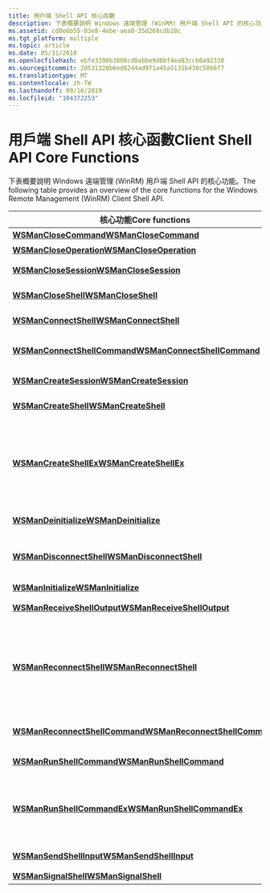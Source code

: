 ```yaml
---
title: 用戶端 Shell API 核心函數
description: 下表概要說明 Windows 遠端管理 (WinRM) 用戶端 Shell API 的核心功能。
ms.assetid: cd0e6b55-03e8-4ebe-aea8-35d268cdb18c
ms.tgt_platform: multiple
ms.topic: article
ms.date: 05/31/2018
ms.openlocfilehash: ebfe3390b3808cd0abbe9d6bf4ea83ccb0a92338
ms.sourcegitcommit: 2d531328b6ed82d4ad971a45a5131b430c5866f7
ms.translationtype: MT
ms.contentlocale: zh-TW
ms.lasthandoff: 09/16/2019
ms.locfileid: "104372253"
---
```

# <a name="client-shell-api-core-functions"></a><span data-ttu-id="3f5f7-103">用戶端 Shell API 核心函數</span><span class="sxs-lookup"><span data-stu-id="3f5f7-103">Client Shell API Core Functions</span></span>

<span data-ttu-id="3f5f7-104">下表概要說明 Windows 遠端管理 (WinRM) 用戶端 Shell API 的核心功能。</span><span class="sxs-lookup"><span data-stu-id="3f5f7-104">The following table provides an overview of the core functions for the Windows Remote Management (WinRM) Client Shell API.</span></span>



| <span data-ttu-id="3f5f7-105">核心功能</span><span class="sxs-lookup"><span data-stu-id="3f5f7-105">Core functions</span></span>                                                   | <span data-ttu-id="3f5f7-106">Description</span><span class="sxs-lookup"><span data-stu-id="3f5f7-106">Description</span></span>                                                                                                                                                                     |
|------------------------------------------------------------------|---------------------------------------------------------------------------------------------------------------------------------------------------------------------------------|
| [<span data-ttu-id="3f5f7-107">**WSManCloseCommand**</span><span class="sxs-lookup"><span data-stu-id="3f5f7-107">**WSManCloseCommand**</span></span>](/windows/desktop/api/Wsman/nf-wsman-wsmanclosecommand)                   | <span data-ttu-id="3f5f7-108">關閉命令。</span><span class="sxs-lookup"><span data-stu-id="3f5f7-108">Closes a command.</span></span>                                                                                                                                                               |
| [<span data-ttu-id="3f5f7-109">**WSManCloseOperation**</span><span class="sxs-lookup"><span data-stu-id="3f5f7-109">**WSManCloseOperation**</span></span>](/windows/desktop/api/Wsman/nf-wsman-wsmancloseoperation)               | <span data-ttu-id="3f5f7-110">關閉操作。</span><span class="sxs-lookup"><span data-stu-id="3f5f7-110">Closes an operation.</span></span>                                                                                                                                                            |
| [<span data-ttu-id="3f5f7-111">**WSManCloseSession**</span><span class="sxs-lookup"><span data-stu-id="3f5f7-111">**WSManCloseSession**</span></span>](/windows/desktop/api/Wsman/nf-wsman-wsmanclosesession)                   | <span data-ttu-id="3f5f7-112">關閉 WinRM 會話。</span><span class="sxs-lookup"><span data-stu-id="3f5f7-112">Closes a WinRM session.</span></span>                                                                                                                                                         |
| [<span data-ttu-id="3f5f7-113">**WSManCloseShell**</span><span class="sxs-lookup"><span data-stu-id="3f5f7-113">**WSManCloseShell**</span></span>](/windows/desktop/api/Wsman/nf-wsman-wsmancloseshell)                       | <span data-ttu-id="3f5f7-114">關閉 shell 物件。</span><span class="sxs-lookup"><span data-stu-id="3f5f7-114">Closes a shell object.</span></span>                                                                                                                                                          |
| [<span data-ttu-id="3f5f7-115">**WSManConnectShell**</span><span class="sxs-lookup"><span data-stu-id="3f5f7-115">**WSManConnectShell**</span></span>](/windows/desktop/api/Wsman/nf-wsman-wsmanconnectshell)                   | <span data-ttu-id="3f5f7-116">連接到現有的伺服器會話。</span><span class="sxs-lookup"><span data-stu-id="3f5f7-116">Connects to an existing server session.</span></span>                                                                                                                                         |
| [<span data-ttu-id="3f5f7-117">**WSManConnectShellCommand**</span><span class="sxs-lookup"><span data-stu-id="3f5f7-117">**WSManConnectShellCommand**</span></span>](/windows/desktop/api/Wsman/nf-wsman-wsmanconnectshellcommand)     | <span data-ttu-id="3f5f7-118">連接到在 shell 中執行的現有命令。</span><span class="sxs-lookup"><span data-stu-id="3f5f7-118">Connects to an existing command running in a shell.</span></span>                                                                                                                             |
| [<span data-ttu-id="3f5f7-119">**WSManCreateSession**</span><span class="sxs-lookup"><span data-stu-id="3f5f7-119">**WSManCreateSession**</span></span>](/windows/desktop/api/Wsman/nf-wsman-wsmancreatesession)                 | <span data-ttu-id="3f5f7-120">建立 WinRM 會話。</span><span class="sxs-lookup"><span data-stu-id="3f5f7-120">Creates a WinRM session.</span></span>                                                                                                                                                        |
| [<span data-ttu-id="3f5f7-121">**WSManCreateShell**</span><span class="sxs-lookup"><span data-stu-id="3f5f7-121">**WSManCreateShell**</span></span>](/windows/desktop/api/Wsman/nf-wsman-wsmancreateshell)                     | <span data-ttu-id="3f5f7-122">建立 shell 物件。</span><span class="sxs-lookup"><span data-stu-id="3f5f7-122">Creates a shell object.</span></span>                                                                                                                                                         |
| [<span data-ttu-id="3f5f7-123">**WSManCreateShellEx**</span><span class="sxs-lookup"><span data-stu-id="3f5f7-123">**WSManCreateShellEx**</span></span>](/windows/desktop/api/Wsman/nf-wsman-wsmancreateshellex)                 | <span data-ttu-id="3f5f7-124">使用與 [**WSManCreateShell**](/windows/desktop/api/Wsman/nf-wsman-wsmancreateshell) 函式相同的功能，並加上用戶端指定的 shell 識別碼，以建立 shell 物件。</span><span class="sxs-lookup"><span data-stu-id="3f5f7-124">Creates a shell object by using the same functionality as the [**WSManCreateShell**](/windows/desktop/api/Wsman/nf-wsman-wsmancreateshell) function, with the addition of a client-specified shell ID.</span></span>          |
| [<span data-ttu-id="3f5f7-125">**WSManDeinitialize**</span><span class="sxs-lookup"><span data-stu-id="3f5f7-125">**WSManDeinitialize**</span></span>](/windows/desktop/api/Wsman/nf-wsman-wsmandeinitialize)                   | <span data-ttu-id="3f5f7-126">將 WinRM 用戶端堆疊。</span><span class="sxs-lookup"><span data-stu-id="3f5f7-126">Deinitializes the WinRM client stack.</span></span>                                                                                                                                           |
| [<span data-ttu-id="3f5f7-127">**WSManDisconnectShell**</span><span class="sxs-lookup"><span data-stu-id="3f5f7-127">**WSManDisconnectShell**</span></span>](/windows/desktop/api/Wsman/nf-wsman-wsmandisconnectshell)             | <span data-ttu-id="3f5f7-128">中斷使用中 shell 與其相關命令的網路連接。</span><span class="sxs-lookup"><span data-stu-id="3f5f7-128">Disconnects the network connection of an active shell and its associated commands.</span></span>                                                                                              |
| [<span data-ttu-id="3f5f7-129">**WSManInitialize**</span><span class="sxs-lookup"><span data-stu-id="3f5f7-129">**WSManInitialize**</span></span>](/windows/desktop/api/Wsman/nf-wsman-wsmaninitialize)                       | <span data-ttu-id="3f5f7-130">將 WinRM 初始化。</span><span class="sxs-lookup"><span data-stu-id="3f5f7-130">Initializes WinRM.</span></span>                                                                                                                                                              |
| [<span data-ttu-id="3f5f7-131">**WSManReceiveShellOutput**</span><span class="sxs-lookup"><span data-stu-id="3f5f7-131">**WSManReceiveShellOutput**</span></span>](/windows/desktop/api/Wsman/nf-wsman-wsmanreceiveshelloutput)       | <span data-ttu-id="3f5f7-132">接收 shell 輸出。</span><span class="sxs-lookup"><span data-stu-id="3f5f7-132">Receives shell output.</span></span>                                                                                                                                                          |
| [<span data-ttu-id="3f5f7-133">**WSManReconnectShell**</span><span class="sxs-lookup"><span data-stu-id="3f5f7-133">**WSManReconnectShell**</span></span>](/windows/desktop/api/Wsman/nf-wsman-wsmanreconnectshell)               | <span data-ttu-id="3f5f7-134">重新連接先前已中斷連線的 shell 會話。</span><span class="sxs-lookup"><span data-stu-id="3f5f7-134">Reconnects a previously disconnected shell session.</span></span> <span data-ttu-id="3f5f7-135">若要重新連接 shell 會話的相關命令，請使用 [**WSManReconnectShellCommand**](/windows/desktop/api/Wsman/nf-wsman-wsmanreconnectshellcommand)。</span><span class="sxs-lookup"><span data-stu-id="3f5f7-135">To reconnect the shell session's associated commands, use [**WSManReconnectShellCommand**](/windows/desktop/api/Wsman/nf-wsman-wsmanreconnectshellcommand).</span></span> |
| [<span data-ttu-id="3f5f7-136">**WSManReconnectShellCommand**</span><span class="sxs-lookup"><span data-stu-id="3f5f7-136">**WSManReconnectShellCommand**</span></span>](/windows/desktop/api/Wsman/nf-wsman-wsmanreconnectshellcommand) | <span data-ttu-id="3f5f7-137">重新連接先前已中斷連線的命令。</span><span class="sxs-lookup"><span data-stu-id="3f5f7-137">Reconnects a previously disconnected command.</span></span>                                                                                                                                   |
| [<span data-ttu-id="3f5f7-138">**WSManRunShellCommand**</span><span class="sxs-lookup"><span data-stu-id="3f5f7-138">**WSManRunShellCommand**</span></span>](/windows/desktop/api/Wsman/nf-wsman-wsmanrunshellcommand)             | <span data-ttu-id="3f5f7-139">執行 shell 命令。</span><span class="sxs-lookup"><span data-stu-id="3f5f7-139">Runs a shell command.</span></span>                                                                                                                                                           |
| [<span data-ttu-id="3f5f7-140">**WSManRunShellCommandEx**</span><span class="sxs-lookup"><span data-stu-id="3f5f7-140">**WSManRunShellCommandEx**</span></span>](/windows/desktop/api/Wsman/nf-wsman-wsmanrunshellcommandex)         | <span data-ttu-id="3f5f7-141">提供與 [**WSManRunShellCommand**](/windows/desktop/api/Wsman/nf-wsman-wsmanrunshellcommand) 函式相同的功能，並加上命令識別碼選項。</span><span class="sxs-lookup"><span data-stu-id="3f5f7-141">Provides the same functionality as the [**WSManRunShellCommand**](/windows/desktop/api/Wsman/nf-wsman-wsmanrunshellcommand) function, with the addition of a command ID option.</span></span>                                 |
| [<span data-ttu-id="3f5f7-142">**WSManSendShellInput**</span><span class="sxs-lookup"><span data-stu-id="3f5f7-142">**WSManSendShellInput**</span></span>](/windows/desktop/api/Wsman/nf-wsman-wsmansendshellinput)               | <span data-ttu-id="3f5f7-143">將輸入傳送至 shell。</span><span class="sxs-lookup"><span data-stu-id="3f5f7-143">Sends input to a shell.</span></span>                                                                                                                                                         |
| [<span data-ttu-id="3f5f7-144">**WSManSignalShell**</span><span class="sxs-lookup"><span data-stu-id="3f5f7-144">**WSManSignalShell**</span></span>](/windows/desktop/api/Wsman/nf-wsman-wsmansignalshell)                     | <span data-ttu-id="3f5f7-145">指示 shell。</span><span class="sxs-lookup"><span data-stu-id="3f5f7-145">Signals a shell.</span></span>                                                                                                                                                                |



 

 

 




